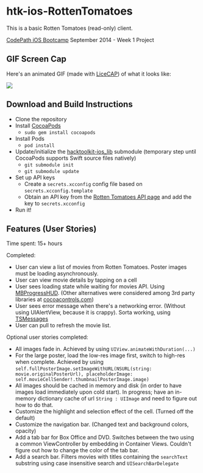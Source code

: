 htk-ios-RottenTomatoes
======================

This is a basic Rotten Tomatoes (read-only) client.

[CodePath iOS Bootcamp](http://codepath.com/iosbootcamp) September 2014 - Week 1 Project

## GIF Screen Cap

Here's an animated GIF (made with [LiceCAP](http://www.cockos.com/licecap/)) of what it looks like:

![](https://raw.githubusercontent.com/hacktoolkit/htk-ios-RottenTomatoes/master/rotten_tomatoes_screencap_jontsai_20140916.gif)

## Download and Build Instructions

* Clone the repository
* Install [CocoaPods](http://cocoapods.org/)
  * `sudo gem install cocoapods`
* Install Pods
  * `pod install`
* Update/initialize the [hacktoolkit-ios_lib](https://github.com/hacktoolkit/hacktoolkit-ios_lib) submodule (temporary step until CocoaPods supports Swift source files natively)
  * `git submodule init`
  * `git submodule update`
* Set up API keys
  * Create a `secrets.xcconfig` config file based on `secrets.xcconfig.template`
  * Obtain an API key from the [Rotten Tomatoes API page](http://developer.rottentomatoes.com/) and add the key to `secrets.xcconfig`
* Run it!

## Features (User Stories)

Time spent: 15+ hours

Completed:

* User can view a list of movies from Rotten Tomatoes. Poster images must be loading asynchronously.
* User can view movie details by tapping on a cell
* User sees loading state while waiting for movies API. Using [MBProgressHUD](https://github.com/matej/MBProgressHUD). (Other alternatives were considered among 3rd party libraries at [cocoacontrols.com](https://www.cocoacontrols.com/search?utf8=%E2%9C%93&q=hud))
* User sees error message when there's a networking error. (Without using UIAlertView, because it is crappy). Sorta working, using [TSMessages](https://github.com/toursprung/TSMessages)
* User can pull to refresh the movie list.

Optional user stories completed:

* All images fade in. Achieved by using `UIView.animateWithDuration(...)`
* For the large poster, load the low-res image first, switch to high-res when complete. Achieved by using `self.fullPosterImage.setImageWithURL(NSURL(string: movie.originalPosterUrl), placeholderImage: self.movieCellSender!.thumbnailPosterImage.image)`
* All images should be cached in memory and disk (in order to have images load immediately upon cold start). In progress; have an in-memory dictionary cache of url `String : UIImage` and need to figure out how to do that.
* Customize the highlight and selection effect of the cell. (Turned off the default)
* Customize the navigation bar. (Changed text and background colors, opacity)
* Add a tab bar for Box Office and DVD. Switches between the two using a common ViewController by embedding in Container Views. Couldn't figure out how to change the color of the tab bar.
* Add a search bar. Filters movies with titles containing the `searchText` substring using case insensitive search and `UISearchBarDelegate`
